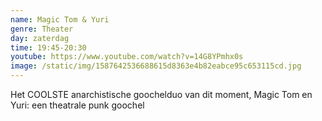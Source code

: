 ```yaml
---
name: Magic Tom & Yuri
genre: Theater
day: zaterdag
time: 19:45-20:30
youtube: https://www.youtube.com/watch?v=14G8YPmhx0s
image: /static/img/1587642536688615d8363e4b82eabce95c653115cd.jpg
---
```

<!--StartFragment-->

Het COOLSTE anarchistische goochelduo van dit moment, Magic Tom en Yuri: een theatrale punk goochel

<!--EndFragment-->